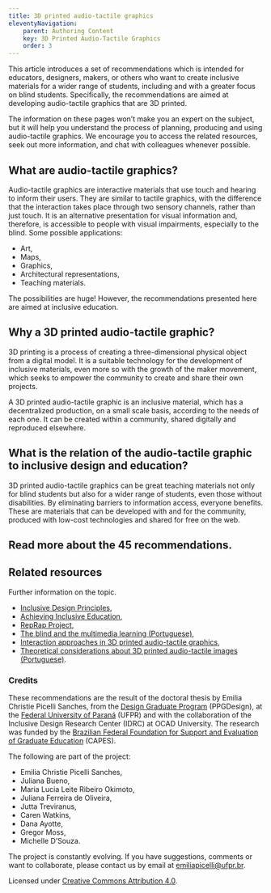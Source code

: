 ```yaml
---
title: 3D printed audio-tactile graphics
eleventyNavigation:
    parent: Authoring Content
    key: 3D Printed Audio-Tactile Graphics
    order: 3
---
```

This article introduces a set of recommendations which is intended for educators, designers, makers, or others who want
to create inclusive materials for a wider range of students, including and with a greater focus on blind students.
Specifically, the recommendations are aimed at developing audio-tactile graphics that are 3D printed.

The information on these pages won’t make you an expert on the subject, but it will help you understand the process of
planning, producing and using audio-tactile graphics. We encourage you to access the related resources, seek out more
information, and chat with colleagues whenever possible.

## What are audio-tactile graphics?

Audio-tactile graphics are interactive materials that use touch and hearing to inform their users. They are similar to
tactile graphics, with the difference that the interaction takes place through two sensory channels, rather than just
touch. It is an alternative presentation for visual information and, therefore, is accessible to people with visual
impairments, especially to the blind. Some possible applications:

- Art,
- Maps,
- Graphics,
- Architectural representations,
- Teaching materials.

The possibilities are huge! However, the recommendations presented here are aimed at inclusive education.

## Why a 3D printed audio-tactile graphic?

3D printing is a process of creating a three-dimensional physical object from a digital model. It is a suitable
technology for the development of inclusive materials, even more so with the growth of the maker movement, which seeks
to empower the community to create and share their own projects.

A 3D printed audio-tactile graphic is an inclusive material, which has a decentralized production, on a small scale
basis, according to the needs of each one. It can be created within a community, shared digitally and reproduced
elsewhere.

## What is the relation of the audio-tactile graphic to inclusive design and education?

3D printed audio-tactile graphics can be great teaching materials not only for blind students but also for a wider range
of students, even those without disabilities. By eliminating barriers to information access, everyone benefits.
These are materials that can be developed with and for the community, produced with low-cost technologies and shared for
free on the web.

## Read more about the 45 recommendations.

## Related resources

Further information on the topic.

- [Inclusive Design Principles](https://inclusivedesignprinciples.org),
- [Achieving Inclusive Education](/perspectives/achieving-inclusive-education),
- [RepRap Project](https://reprap.org/wiki/RepRap),
- [The blind and the multimedia learning (Portuguese)](https://infodesign.org.br/infodesign/article/view/828),
- [Interaction approaches in 3D printed audio-tactile graphics](https://books.google.ca/books?id=F3tREAAAQBAJ&pg=PA96&dq=Experience+Design:+Korea+%26+Latin+America+Research+Exchange&source=gbs_toc_r&cad=3#v=onepage&q=Experience%20Design%3A%20Korea%20%26%20Latin%20America%20Research%20Exchange&f=false),
- [Theoretical considerations about 3D printed audio-tactile images (Portuguese)](https://www.canal6livraria.com.br/pd-87e07c-tecnologia-assistiva-abordagens-teoricas.html).

### Credits

These recommendations are the result of the doctoral thesis by Emilia Christie Picelli Sanches, from the
[Design Graduate Program](http://www.prppg.ufpr.br/site/ppgdesign/pb/) (PPGDesign), at the
[Federal University of Paraná](https://www.ufpr.br/portalufpr/) (UFPR) and with the collaboration of the
Inclusive Design Research Center (IDRC) at OCAD University. The research was funded by the
[Brazilian Federal Foundation for Support and Evaluation of Graduate Education](https://www.gov.br/capes/pt-br) (CAPES).

The following are part of the project:

- Emilia Christie Picelli Sanches,
- Juliana Bueno,
- Maria Lucia Leite Ribeiro Okimoto,
- Juliana Ferreira de Oliveira,
- Jutta Treviranus,
- Caren Watkins,
- Dana Ayotte,
- Gregor Moss,
- Michelle D’Souza.

The project is constantly evolving. If you have suggestions, comments or want to collaborate, please contact us by email
at <emiliapicelli@ufpr.br>.

Licensed under [Creative Commons Attribution 4.0](https://creativecommons.org/licenses/by/4.0/).
